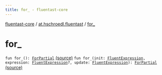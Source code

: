 ```yaml
---
title: for_ - fluentast-core
---
```


[fluentast-core](../index.html) / [at.hschroedl.fluentast](index.html) / [for_](.)

# for_

`fun for_(): `[`ForPartial`](../at.hschroedl.fluentast.ast.statement/-fluent-for-statement/-for-partial/index.html) [(source)](https://github.com/hschroedl/FluentAST/tree/master/core/src/main/kotlin//at.hschroedl.fluentast/Fluentast.kt#L338)
`fun for_(init: `[`FluentExpression`](../at.hschroedl.fluentast.ast.expression/-fluent-expression/index.html)`, expression: `[`FluentExpression`](../at.hschroedl.fluentast.ast.expression/-fluent-expression/index.html)`?, update: `[`FluentExpression`](../at.hschroedl.fluentast.ast.expression/-fluent-expression/index.html)`): `[`ForPartial`](../at.hschroedl.fluentast.ast.statement/-fluent-for-statement/-for-partial/index.html) [(source)](https://github.com/hschroedl/FluentAST/tree/master/core/src/main/kotlin//at.hschroedl.fluentast/Fluentast.kt#L342)